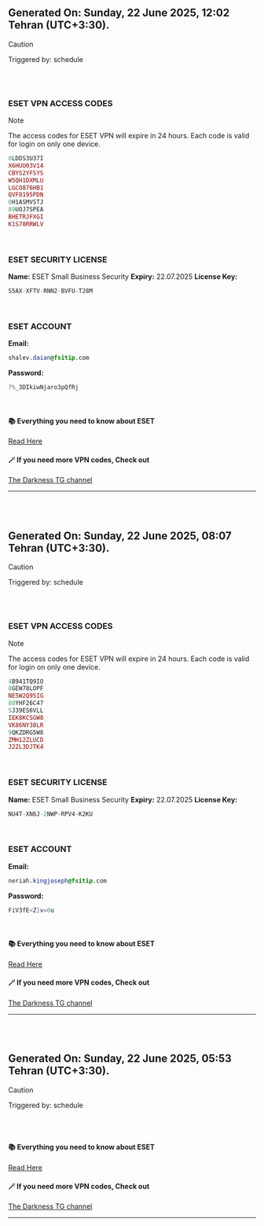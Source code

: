 ## Generated On: Sunday, 22 June 2025, 12:02 Tehran (UTC+3:30).

> [!CAUTION]
> Triggered by: schedule

<br><br>

### ESET VPN ACCESS CODES

> [!NOTE]
> The access codes for ESET VPN will expire in 24 hours.
> Each code is valid for login on only one device.

```ruby
8LDDS3U37I
X6HUU03V14
CBYS2YFSYS
W5QH1DXMLU
LGCO876HB1
QVF8195PDN
0H1ASMVSTJ
89UOJ7SPEA
BHETRJFXGI
K1S78RRWLV
```

<br>

### ESET SECURITY LICENSE

**Name:** ESET Small Business Security
**Expiry:** 22.07.2025
**License Key:**

```POV-Ray SDL
S5AX-XFTV-RNN2-BVFU-T28M
```

<br>

### ESET ACCOUNT

**Email:**

```CSS
shalev.daian@fsitip.com
```

**Password:**

```POV-Ray SDL
?%_3DIkiwNjaro3pQfRj
```

<br>

#### 📚 Everything you need to know about ESET

[Read Here](https://t.me/F_NiREvil/2113)

#### 🪄 If you need more VPN codes, Check out

[The Darkness TG channel](https://t.me/Eset_key_trial)

---

<br><br>

## Generated On: Sunday, 22 June 2025, 08:07 Tehran (UTC+3:30).

> [!CAUTION]
> Triggered by: schedule

<br><br>

### ESET VPN ACCESS CODES

> [!NOTE]
> The access codes for ESET VPN will expire in 24 hours.
> Each code is valid for login on only one device.

```ruby
4B941TQ9IO
8GEW78LOPF
NE5W2Q95IG
88YHF26C47
5J39ES6VLL
IEK8KCSGW8
VK86NY38LR
9QKZDRG5W8
ZMH12ZLUCD
J2ZL3DJTK4
```

<br>

### ESET SECURITY LICENSE

**Name:** ESET Small Business Security
**Expiry:** 22.07.2025
**License Key:**

```POV-Ray SDL
NU4T-XN6J-2NWP-RPV4-K2KU
```

<br>

### ESET ACCOUNT

**Email:**

```CSS
neriah.kingjoseph@fsitip.com
```

**Password:**

```POV-Ray SDL
FiV3fE<Z]v=0u
```

<br>

#### 📚 Everything you need to know about ESET

[Read Here](https://t.me/F_NiREvil/2113)

#### 🪄 If you need more VPN codes, Check out

[The Darkness TG channel](https://t.me/Eset_key_trial)

---

<br><br>

## Generated On: Sunday, 22 June 2025, 05:53 Tehran (UTC+3:30).

> [!CAUTION]
> Triggered by: schedule

<br><br>

#### 📚 Everything you need to know about ESET

[Read Here](https://t.me/F_NiREvil/2113)

#### 🪄 If you need more VPN codes, Check out

[The Darkness TG channel](https://t.me/Eset_key_trial)

---

<br><br>

